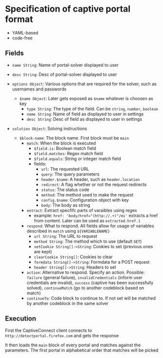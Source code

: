# Specification of captive portal format

- YAML-based
- code-free

## Fields

- `name String`: Name of portal-solver displayed to user
- `desc String`: Desc of portal-solver displayed to user
- `options Object`: Various options that are required for the solver, such as usernames and passwords
	- `$name Object`: Later gets exposed as `$name` whatever is choosen as key
		- `type String`: The type of the field. Can be `string`, `number`, `boolean`
		- `name String`: Name of field as displayed to user in settings
		- `desc String`: Desc of field as displayed to user in settings

- `solution Object`: Solving instructions
	- `$block-name`: The block name. First block must be `main`
		- `match`: When the block is executed
			- `$field.is`: Boolean match field
			- `$field.matches`: Regex match field
			- `$field.equals`: String or integer match field
			- fields:
				- `url`: The requested URL
				- `query`: The query parameters
				- `header.$name`: A header, such as `header.location`
				- `redirect`: A flag whether or not the request redirects
				- `status`: The status code
				- `method`: The method used to make the request
				- `config.$name`: Configuration object with key
				- `body`: The body as string
		- `extract`: Extract specfifc parts of varaibles using regex
			- example: `href: 'body/href="(http://.+)"/mi'` extracts a href from content. Later can be used as `extracted.href.1`
		- `respond`: What to respond. All fields allow for usage of variables described in `match` using `${VARIABLENAME}`
			- `url String`: The URL to request
			- `method String`: The method which to use (default `GET`)
			- `setCookie String[]->String`: Cookies to set (previous ones are kept)
			- `clearCookie String[]`: Cookies to clear
			- `formdata String[]->String`: Formdata for a POST request
			- `header String[]->String`: Headers to set
		- `action`: Alternative to respond. Specify an action. Possible: `failure` (general failure), `invalidCredentials` (inform user credentials are invalid), `success` (captive has been successfully solved), `continueMatch` (go to another codeblock based on match)
		- `continueTo`: Code block to continue to. If not set will be matched by another codeblock in the same solver

## Execution

First the CaptiveConnect client connects to `http://detectportal.firefox.com` and gets the response

It then loads the `main` block of every portal and matches against the parameters. The first portal in alphabetical order that matches will be picked
